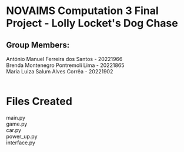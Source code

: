 <h1>NOVAIMS Computation 3 Final Project - Lolly Locket's Dog Chase</h1>
<h2>Group Members:</h2>
António Manuel Ferreira dos Santos - 20221966<br>
Brenda Montenegro Pontremoli Lima - 20221865<br>
Maria Luiza Salum Alves Corrêa - 20221902<br>
<br>
<h1> Files Created </h1>
main.py<br>
game.py<br>
car.py<br>
power_up.py<br>
interface.py<br>
